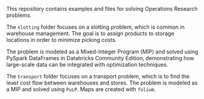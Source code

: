 This repository contains examples and files for solving Operations Research problems.

The ```slotting``` folder focuses on a slotting problem, which is common in warehouse management. The goal is to assign products to storage locations in order to minimize picking costs.

The problem is modeled as a Mixed-Integer Program (MIP) and solved using PySpark DataFrames in Databricks Community Edition, demonstrating how large-scale data can be integrated with optimization techniques.

The ```transport``` folder focuses on a transport problem, which is to find the least cost flow between warehouses and stores. The problem is modeled as a MIP and solved using ```PuLP```. Maps are created with ```folium```. 
